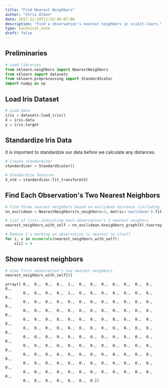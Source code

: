```yaml
---
title: "Find Nearest Neighbors"
author: "Chris Albon"
date: 2017-12-20T11:53:49-07:00
description: "Find a observation's nearest neighbors in scikit-learn."
type: technical_note
draft: false
---
```

## Preliminaries


```python
# Load libraries
from sklearn.neighbors import NearestNeighbors
from sklearn import datasets
from sklearn.preprocessing import StandardScaler
import numpy as np
```

## Load Iris Dataset


```python
# Load data
iris = datasets.load_iris()
X = iris.data
y = iris.target
```

## Standardize Iris Data

It is important to standardize our data before we calculate any distances.


```python
# Create standardizer
standardizer = StandardScaler()

# Standardize features
X_std = standardizer.fit_transform(X)
```

## Find Each Observation's Two Nearest Neighbors


```python
# Find three nearest neighbors based on euclidean distance (including itself)
nn_euclidean = NearestNeighbors(n_neighbors=3, metric='euclidean').fit(X)

# List of lists indicating each observation's 3 nearest neighors
nearest_neighbors_with_self = nn_euclidean.kneighbors_graph(X).toarray()

# Remove 1's marking an observation is nearest to itself 
for i, x in enumerate(nearest_neighbors_with_self):
    x[i] = 0
```

## Show nearest neighbors


```python
# View first observation's two nearest neighbors
nearest_neighbors_with_self[0]
```




    array([ 0.,  0.,  0.,  0.,  1.,  0.,  0.,  0.,  0.,  0.,  0.,  0.,  0.,
            0.,  0.,  0.,  0.,  1.,  0.,  0.,  0.,  0.,  0.,  0.,  0.,  0.,
            0.,  0.,  0.,  0.,  0.,  0.,  0.,  0.,  0.,  0.,  0.,  0.,  0.,
            0.,  0.,  0.,  0.,  0.,  0.,  0.,  0.,  0.,  0.,  0.,  0.,  0.,
            0.,  0.,  0.,  0.,  0.,  0.,  0.,  0.,  0.,  0.,  0.,  0.,  0.,
            0.,  0.,  0.,  0.,  0.,  0.,  0.,  0.,  0.,  0.,  0.,  0.,  0.,
            0.,  0.,  0.,  0.,  0.,  0.,  0.,  0.,  0.,  0.,  0.,  0.,  0.,
            0.,  0.,  0.,  0.,  0.,  0.,  0.,  0.,  0.,  0.,  0.,  0.,  0.,
            0.,  0.,  0.,  0.,  0.,  0.,  0.,  0.,  0.,  0.,  0.,  0.,  0.,
            0.,  0.,  0.,  0.,  0.,  0.,  0.,  0.,  0.,  0.,  0.,  0.,  0.,
            0.,  0.,  0.,  0.,  0.,  0.,  0.,  0.,  0.,  0.,  0.,  0.,  0.,
            0.,  0.,  0.,  0.,  0.,  0.,  0.])


